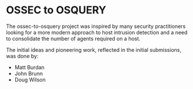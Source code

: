# OSSEC to OSQUERY

The ossec-to-osquery project was inspired by many security practitioners 
looking for a more modern approach to host intrusion detection and a need to 
consolidate the number of agents required on a host.

The initial ideas and pioneering work, reflected in the initial submissions,
was done by:

* Matt Burdan
* John Brunn
* Doug Wilson
